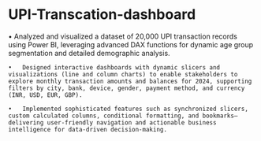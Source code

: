 # UPI-Transcation-dashboard
•	Analyzed and visualized a dataset of 20,000 UPI transaction records using Power BI, leveraging advanced DAX functions for dynamic age group segmentation and detailed demographic analysis.

	•	Designed interactive dashboards with dynamic slicers and visualizations (line and column charts) to enable stakeholders to explore monthly transaction amounts and balances for 2024, supporting filters by city, bank, device, gender, payment method, and currency (INR, USD, EUR, GBP).
 
	•	Implemented sophisticated features such as synchronized slicers, custom calculated columns, conditional formatting, and bookmarks—delivering user-friendly navigation and actionable business intelligence for data-driven decision-making.

